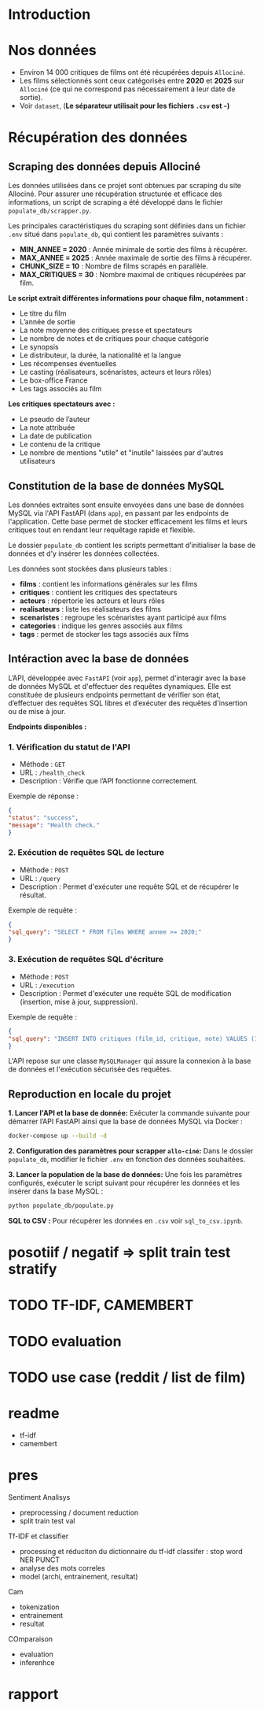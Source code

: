 # Introduction
# Nos données
- Environ 14 000 critiques de films ont été récupérées depuis `Allociné`.
- Les films sélectionnés sont ceux catégorisés entre **2020** et **2025** sur `Allociné` (ce qui ne correspond pas nécessairement à leur date de sortie).
- Voir `dataset`, (**Le séparateur utilisait pour les fichiers `.csv` est `~`)**
  
# Récupération des données

## Scraping des données depuis Allociné
Les données utilisées dans ce projet sont obtenues par scraping du site Allociné. Pour assurer une récupération structurée et efficace des informations, un script de scraping a été développé dans le fichier `populate_db/scrapper.py`.

Les principales caractéristiques du scraping sont définies dans un fichier `.env` situé dans `populate_db`, qui contient les paramètres suivants :

- **MIN_ANNEE = 2020** : Année minimale de sortie des films à récupérer.
- **MAX_ANNEE = 2025** : Année maximale de sortie des films à récupérer.
- **CHUNK_SIZE = 10** : Nombre de films scrapés en parallèle.
- **MAX_CRITIQUES = 30** : Nombre maximal de critiques récupérées par film.
  
**Le script extrait différentes informations pour chaque film, notamment :**
- Le titre du film
- L’année de sortie
- La note moyenne des critiques presse et spectateurs
- Le nombre de notes et de critiques pour chaque catégorie
- Le synopsis
- Le distributeur, la durée, la nationalité et la langue
- Les récompenses éventuelles
- Le casting (réalisateurs, scénaristes, acteurs et leurs rôles)
- Le box-office France
- Les tags associés au film

**Les critiques spectateurs avec :**
- Le pseudo de l’auteur
- La note attribuée
- La date de publication
- Le contenu de la critique
- Le nombre de mentions "utile" et "inutile" laissées par d'autres utilisateurs
  
## Constitution de la base de données MySQL
Les données extraites sont ensuite envoyées dans une base de données MySQL via l'API FastAPI (dans `app`), en passant par les endpoints de l'application. Cette base permet de stocker efficacement les films et leurs critiques tout en rendant leur requêtage rapide et flexible.

Le dossier `populate_db` contient les scripts permettant d’initialiser la base de données et d’y insérer les données collectées.

Les données sont stockées dans plusieurs tables :
- **films** : contient les informations générales sur les films
- **critiques** : contient les critiques des spectateurs
- **acteurs** : répertorie les acteurs et leurs rôles
- **realisateurs** : liste les réalisateurs des films
- **scenaristes** : regroupe les scénaristes ayant participé aux films
- **categories** : indique les genres associés aux films
- **tags** : permet de stocker les tags associés aux films

## Intéraction avec la base de données 
L’API, développée avec `FastAPI` (voir `app`), permet d'interagir avec la base de données MySQL et d'effectuer des requêtes dynamiques. Elle est constituée de plusieurs endpoints permettant de vérifier son état, d’effectuer des requêtes SQL libres et d’exécuter des requêtes d'insertion ou de mise à jour.

**Endpoints disponibles :**

### 1. Vérification du statut de l'API
- Méthode : `GET`
- URL : `/health_check`
- Description : Vérifie que l’API fonctionne correctement.

Exemple de réponse :
```json
{
"status": "success",
"message": "Health check."
}
```

### 2. Exécution de requêtes SQL de lecture
- Méthode : `POST`
- URL : `/query`
- Description : Permet d'exécuter une requête SQL et de récupérer le résultat.

Exemple de requête :
```json
{
"sql_query": "SELECT * FROM films WHERE annee >= 2020;"
}
```

### 3. Exécution de requêtes SQL d'écriture
- Méthode : `POST`
- URL : `/execution`
- Description : Permet d'exécuter une requête SQL de modification (insertion, mise à jour, suppression).

Exemple de requête :
```json
{
"sql_query": "INSERT INTO critiques (film_id, critique, note) VALUES (1, 'Très bon film', 4.5);"
}
```

L'API repose sur une classe `MySQLManager` qui assure la connexion à la base de données et l'exécution sécurisée des requêtes.

## Reproduction en locale du projet 
**1. Lancer l'API et la base de donnée:**
Exécuter la commande suivante pour démarrer l’API FastAPI ainsi que la base de données MySQL via Docker :
```bash
docker-compose up --build -d
```

**2. Configuration des paramètres pour scrapper `allo-ciné`:**
Dans le dossier `populate_db`, modifier le fichier `.env` en fonction des données souhaitées.

**3. Lancer la population de la base de données:**
Une fois les paramètres configurés, exécuter le script suivant pour récupérer les données et les insérer dans la base MySQL :
```bash
python populate_db/populate.py
```

**SQL to CSV :** Pour récupérer les données en `.csv` voir `sql_to_csv.ipynb`.



# posotiif / negatif => split train test stratify
# TODO TF-IDF, CAMEMBERT
# TODO evaluation 
# TODO use case (reddit / list de film)

# readme 
- tf-idf
- camembert

# pres
Sentiment Analisys 
- preprocessing / document reduction
- split train test val

Tf-IDF et classifier
- processing et réduciton du dictionnaire du tf-idf classifer : stop word NER PUNCT
- analyse des mots correles
- model (archi, entrainement, resultat)

Cam
- tokenization
- entrainement
- resultat

COmparaison 
- evaluation
- inferenhce

# rapport